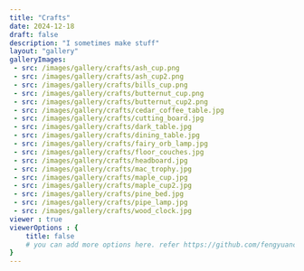 ```yaml
---
title: "Crafts"
date: 2024-12-18
draft: false
description: "I sometimes make stuff"
layout: "gallery"
galleryImages:
 - src: /images/gallery/crafts/ash_cup.png
 - src: /images/gallery/crafts/ash_cup2.png
 - src: /images/gallery/crafts/bills_cup.png
 - src: /images/gallery/crafts/butternut_cup.png
 - src: /images/gallery/crafts/butternut_cup2.png
 - src: /images/gallery/crafts/cedar_coffee_table.jpg
 - src: /images/gallery/crafts/cutting_board.jpg
 - src: /images/gallery/crafts/dark_table.jpg
 - src: /images/gallery/crafts/dining_table.jpg
 - src: /images/gallery/crafts/fairy_orb_lamp.jpg
 - src: /images/gallery/crafts/floor_couches.jpg
 - src: /images/gallery/crafts/headboard.jpg
 - src: /images/gallery/crafts/mac_trophy.jpg
 - src: /images/gallery/crafts/maple_cup.jpg
 - src: /images/gallery/crafts/maple_cup2.jpg
 - src: /images/gallery/crafts/pine_bed.jpg
 - src: /images/gallery/crafts/pipe_lamp.jpg
 - src: /images/gallery/crafts/wood_clock.jpg
viewer : true
viewerOptions : {
    title: false
    # you can add more options here. refer https://github.com/fengyuanchen/viewerjs?tab=readme-ov-file#options
}
---
```

